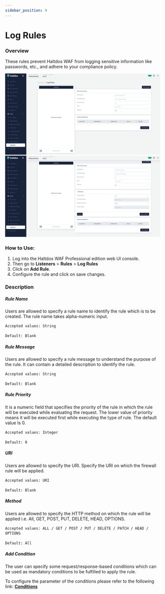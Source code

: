```yaml
---
sidebar_position: 9
---
```

# Log Rules
   
### Overview
   
These rules prevent Haltdos WAF from logging sensitive information like passwords, etc., and adhere to your compliance policy. 

![log_rules](/img/pro-waf/docs/log_rules1.png)
![log_rules](/img/pro-waf/docs/log_rules2.png)
   
### How to Use:
1. Log into the Haltdos WAF Professional edition web UI console.
2. Then go to **Listeners** > **Rules** > **Log Rules**
3. Click on **Add Rule**.
4. Configure the rule and click on save changes.
   
### Description

##### **Rule Name**
Users are allowed to specify a rule name to identify the rule which is to be created. The rule name takes alpha-numeric input.

    Accepted values: String

    Default: Blank  

##### **Rule Message**
Users are allowed to specify a rule message to understand the purpose of the rule. It can contain a detailed description to identify the rule.

    Accepted values: String

    Default: Blank  

##### **Rule Priority**
It is a numeric field that specifies the priority of the rule in which the rule will be executed while evaluating the request. The lower value of priority means it will be executed first while executing the type of rule. The default value Is 0. 

    Accepted values: Integer

    Default: 0  

##### **URI**
Users are allowed to specify the URI. Specify the URI on which the firewall rule will be applied.

    Accepted values: URI

    Default: Blank  

##### **Method**
Users are allowed to specify the HTTP method on which the rule will be applied i.e. All, GET, POST, PUT, DELETE, HEAD, OPTIONS.

    Accepted values: ALL / GET / POST / PUT / DELETE / PATCH / HEAD / OPTIONS

    Default: All  


##### **Add Condition**

The user can specify some request/response-based conditions which can be used as mandatory conditions to be fulfilled to apply the rule.

To configure the parameter of the conditions please refer to the following link: [**Conditions**](/professional/waf/rules/conditions)



